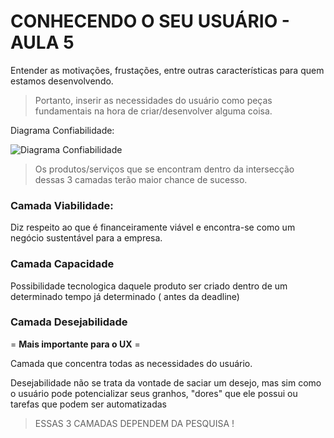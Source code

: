 # CONHECENDO O SEU USUÁRIO - AULA 5

Entender as motivações, frustações, entre outras características para quem estamos desenvolvendo. 

> Portanto, inserir as necessidades do usuário como peças fundamentais na hora de criar/desenvolver alguma coisa.

Diagrama Confiabilidade: 

![Diagrama Confiabilidade](/assets/diagrama.png)

> Os produtos/serviços que se encontram dentro da intersecção dessas 3 camadas terão maior chance de sucesso.

### Camada Viabilidade:

Diz respeito ao que é financeiramente viável e encontra-se como um negócio sustentável para a empresa.

### Camada Capacidade 

Possibilidade tecnologica daquele produto ser criado dentro de um determinado tempo já determinado ( antes da deadline)

### Camada Desejabilidade

= **Mais importante para o UX** =

Camada que concentra todas as necessidades do usuário. 

Desejabilidade não se trata da vontade de saciar um desejo, mas sim como o usuário pode potencializar seus granhos, "dores" que ele possui ou tarefas que podem ser automatizadas 


> ESSAS 3 CAMADAS DEPENDEM DA PESQUISA ! 



